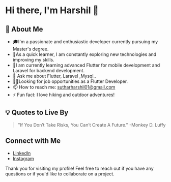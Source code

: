 # Hi there, I'm Harshil 👋

## 🚀 About Me
- 🎓I'm a passionate and enthusiastic developer currently pursuing my Master's degree.
- 🌱As a quick learner, I am constantly exploring new technologies and improving my skills.
- 👀I am currently learning advanced Flutter for mobile development and Laravel for backend development.
- 💬 Ask me about Flutter, Laravel ,Mysql..
- 👯‍♂️Looking for job opportunities as a Flutter Developer.
- 📫 How to reach me: sutharharshil01@gmail.com
- ⚡ Fun fact: I love hiking and outdoor adventures!

 ## 💡 Quotes to Live By
> "If You Don’t Take Risks, You Can’t Create A Future." -Monkey D. Luffy

## Connect with Me
- [LinkedIn](https://www.linkedin.com/in/harshil-suthar-/)
- [Instagram](https://www.instagram.com/harshil_mewada_)

Thank you for visiting my profile! Feel free to reach out if you have any questions or if you'd like to collaborate on a project.
